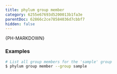 ```yaml
---
title: phylum group member
category: 6255e67693d5200013b1fa3e
parentDoc: 62866c2ce78584036d7cbbf7
hidden: false
---
```


{PH-MARKDOWN}

### Examples

```sh
# List all group members for the 'sample' group
$ phylum group member --group sample
```
